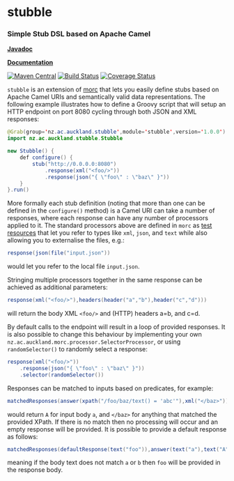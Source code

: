 stubble
==================================================
### Simple Stub DSL based on Apache Camel

**[Javadoc](http://uoa-group-applications.github.io/stubble/apidocs/)**

**[Documentation](https://github.com/uoa-group-applications/stubble/wiki)**

[![Maven Central](https://maven-badges.herokuapp.com/maven-central/nz.ac.auckland.stubble/stubble/badge.svg)](https://maven-badges.herokuapp.com/maven-central/nz.ac.auckland.stubble/stubble) [![Build Status](https://travis-ci.org/uoa-group-applications/stubble.png)](http://travis-ci.org/uoa-group-applications/stubble) [![Coverage Status](https://coveralls.io/repos/uoa-group-applications/stubble/badge.png?branch=master)](https://coveralls.io/r/uoa-group-applications/stubble?branch=master)

`stubble` is an extension of [morc](https://github.com/uoa-group-applications/morc.git) that lets you easily define stubs based on Apache Camel URIs and semantically valid data representations. The following example illustrates how to define a Groovy script that will setup an HTTP endpoint on port 8080 cycling through both JSON and XML responses:
```java
@Grab(group='nz.ac.auckland.stubble',module='stubble',version='1.0.0')
import nz.ac.auckland.stubble.Stubble

new Stubble() {
    def configure() {
        stub("http://0.0.0.0:8080")
            .response(xml("<foo/>"))
            .response(json("{ \"foo\" : \"baz\" }"))
    }
}.run()
```

More formally each stub definition (noting that more than one can be defined in the `configure()` method) is a Camel URI can take a number of responses, where each response can have any number of processors applied to it. The standard processors above are defined in `morc` as [test resources](https://github.com/uoa-group-applications/morc/wiki/Resources) that let you refer to types like `xml`, `json`, and `text` while also allowing you to externalise the files, e.g.:
```java
response(json(file("input.json"))
```

would let you refer to the local file `input.json`.

Stringing multiple processors together in the same response can be achieved as additional parameters:
```java
response(xml("<foo/>"),headers(header("a","b"),header("c","d")))
```

will return the body XML `<foo/>` and (HTTP) headers a=b, and c=d.

By default calls to the endpoint will result in a loop of provided responses. It is also possible to change this behaviour by implementing your own `nz.ac.auckland.morc.processor.SelectorProcessor`, or using `randomSelector()` to randomly select a response:
```java
response(xml("<foo/>"))
    .response(json("{ \"foo\" : \"baz\" }"))
    .selector(randomSelector())
```

Responses can be matched to inputs based on predicates, for example:
```java
matchedResponses(answer(xpath("/foo/baz/text() = 'abc'"),xml("</baz>")),answer(text("a"),text("A")))
```

would return `A` for input body `a`, and `</baz>` for anything that matched the provided XPath. If there is no match then no processing will occur and an empty response will be provided. It is possible to provide a default response as follows:
```java
matchedResponses(defaultResponse(text("foo")),answer(text("a"),text("A")),answer(text("b"),text("B")))
```

meaning if the body text does not match `a` or `b` then `foo` will be provided in the response body.
